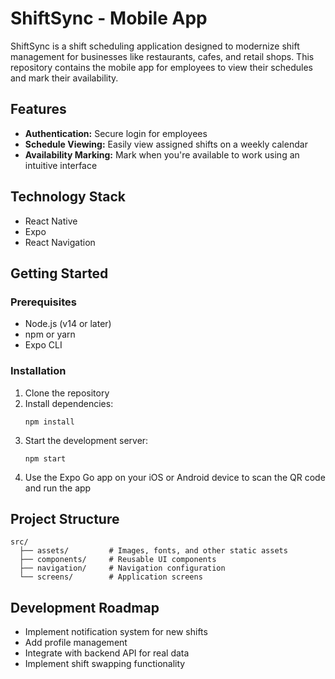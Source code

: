 # ShiftSync - Mobile App

ShiftSync is a shift scheduling application designed to modernize shift management for businesses like restaurants, cafes, and retail shops. This repository contains the mobile app for employees to view their schedules and mark their availability.

## Features

- **Authentication:** Secure login for employees
- **Schedule Viewing:** Easily view assigned shifts on a weekly calendar
- **Availability Marking:** Mark when you're available to work using an intuitive interface

## Technology Stack

- React Native
- Expo
- React Navigation

## Getting Started

### Prerequisites

- Node.js (v14 or later)
- npm or yarn
- Expo CLI

### Installation

1. Clone the repository
2. Install dependencies:
   ```
   npm install
   ```
3. Start the development server:
   ```
   npm start
   ```
4. Use the Expo Go app on your iOS or Android device to scan the QR code and run the app

## Project Structure

```
src/
  ├── assets/         # Images, fonts, and other static assets
  ├── components/     # Reusable UI components
  ├── navigation/     # Navigation configuration
  └── screens/        # Application screens
```

## Development Roadmap

- Implement notification system for new shifts
- Add profile management
- Integrate with backend API for real data
- Implement shift swapping functionality
